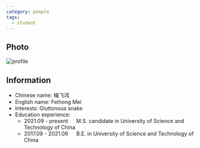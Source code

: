 ```yaml
---
category: people
tags:
  - student
---
```


## Photo

![profile](https://user-images.githubusercontent.com/116997215/198896718-5e225945-e7cc-41e7-8511-3926e4d8fd21.jpg)

## Information

- Chinese name: 梅飞鸿
- English name: Feihong Mei
- Interests: Gluttonous snake
- Education experience:
    - 2021.09 - present  &emsp;  M.S. candidate in University of Science and Technology of China
    - 2017.09 - 2021.06  &emsp;  B.E. in University of Science and Technology of China
